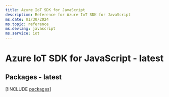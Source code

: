 ```yaml
---
title: Azure IoT SDK for JavaScript
description: Reference for Azure IoT SDK for JavaScript
ms.date: 01/30/2024
ms.topic: reference
ms.devlang: javascript
ms.service: iot
---
```

# Azure IoT SDK for JavaScript - latest
## Packages - latest
[!INCLUDE [packages](iot-index.md)]